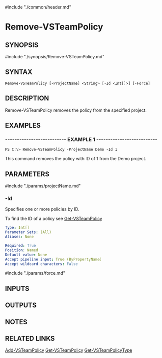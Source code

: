 #include "./common/header.md"

# Remove-VSTeamPolicy

## SYNOPSIS
#include "./synopsis/Remove-VSTeamPolicy.md"

## SYNTAX

```
Remove-VSTeamPolicy [-ProjectName] <String> [-Id <Int[]>] [-Force]
```

## DESCRIPTION
Remove-VSTeamPolicy removes the policy from the specified project.

## EXAMPLES

### -------------------------- EXAMPLE 1 --------------------------
```
PS C:\> Remove-VSTeamPolicy -ProjectName Demo -Id 1
```

This command removes the policy with ID of 1 from the Demo project.

## PARAMETERS

#include "./params/projectName.md"

### -Id
Specifies one or more policies by ID.

To find the ID of a policy see [Get-VSTeamPolicy](Get-VSTeamPolicy.md)

```yaml
Type: Int[]
Parameter Sets: (All)
Aliases: None

Required: True
Position: Named
Default value: None
Accept pipeline input: True (ByPropertyName)
Accept wildcard characters: False
```

#include "./params/force.md"

## INPUTS

## OUTPUTS

## NOTES

## RELATED LINKS

[Add-VSTeamPolicy](Add-VSTeamPolicy.md)
[Get-VSTeamPolicy](Get-VSTeamPolicy.md)
[Get-VSTeamPolicyType](Get-VSTeamPolicyType.md)